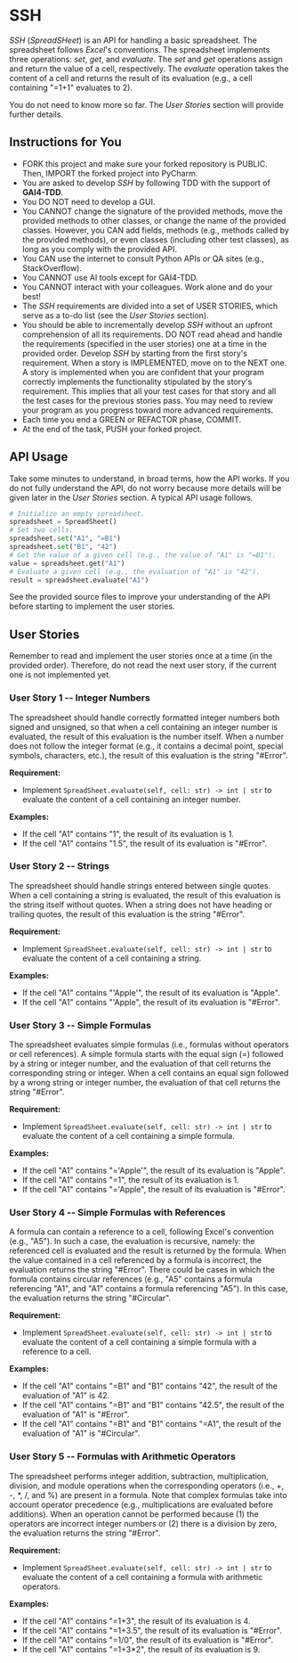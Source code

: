 # SSH
_SSH_ (_SpreadSHeet_) is an API for handling a basic spreadsheet. The spreadsheet follows _Excel_'s conventions. The spreadsheet implements three operations: _set_, _get_, and _evaluate_. The _set_ and _get_ operations assign and return the value of a cell, respectively. The _evaluate_ operation takes the content of a cell and returns the result of its evaluation (e.g., a cell containing "=1+1" evaluates to 2). 

You do not need to know more so far. The _User Stories_ section will provide further details.

## Instructions for You
* FORK this project and make sure your forked repository is PUBLIC. Then, IMPORT the forked project into PyCharm.
* You are asked to develop _SSH_ by following TDD with the support of **GAI4-TDD**.
* You DO NOT need to develop a GUI.
* You CANNOT change the signature of the provided methods, move the provided methods to other classes, or change the name of the provided classes. However, you CAN add fields, methods (e.g., methods called by the provided methods), or even classes (including other test classes), as long as you comply with the provided API.
* You CAN use the internet to consult Python APIs or QA sites (e.g., StackOverflow).
* You CANNOT use AI tools except for GAI4-TDD.
* You CANNOT interact with your colleagues. Work alone and do your best!
* The _SSH_ requirements are divided into a set of USER STORIES, which serve as a to-do list (see the _User Stories_ section).
* You should be able to incrementally develop _SSH_ without an upfront comprehension of all its requirements. DO NOT read ahead and handle the requirements (specified in the user stories) one at a time in the provided order. Develop _SSH_ by starting from the first story's requirement. When a story is IMPLEMENTED, move on to the NEXT one. A story is implemented when you are confident that your program correctly implements the functionality stipulated by the story's requirement. This implies that all your test cases for that story and all the test cases for the previous stories pass. You may need to review your program as you progress toward more advanced requirements.
* Each time you end a GREEN or REFACTOR phase, COMMIT.
* At the end of the task, PUSH your forked project.

## API Usage
Take some minutes to understand, in broad terms, how the API works. If you do not fully understand the API, do not worry because more details will be given later in the _User Stories_ section. A typical API usage follows.

```python
# Initialize an empty spreadsheet.
spreadsheet = SpreadSheet()
# Set two cells.
spreadsheet.set("A1", "=B1")
spreadsheet.set("B1", "42")
# Get the value of a given cell (e.g., the value of "A1" is "=B1").
value = spreadsheet.get("A1")
# Evaluate a given cell (e.g., the evaluation of "A1" is "42").
result = spreadsheet.evaluate("A1")
```

See the provided source files to improve your understanding of the API before starting to implement the user stories. 

## User Stories
Remember to read and implement the user stories once at a time (in the provided order). Therefore, do not read the next user story, if the current one is not implemented yet.

### User Story 1 -- Integer Numbers
The spreadsheet should handle correctly formatted integer numbers both signed and unsigned, so that when a cell containing an integer number is evaluated, the result of this evaluation is the number itself. When a number does not follow the integer format (e.g., it contains a decimal point, special symbols, characters, etc.), the result of this evaluation is the string "#Error".

**Requirement:**
* Implement `SpreadSheet.evaluate(self, cell: str) -> int | str` to evaluate the content of a cell containing an integer number.

**Examples:**
* If the cell "A1" contains "1", the result of its evaluation is 1.
* If the cell "A1" contains "1.5", the result of its evaluation is "#Error".

### User Story 2 -- Strings
The spreadsheet should handle strings entered between single quotes. When a cell containing a string is evaluated, the result of this evaluation is the string itself without quotes. When a string does not have heading or trailing quotes, the result of this evaluation is the string "#Error".

**Requirement:**
* Implement `SpreadSheet.evaluate(self, cell: str) -> int | str` to evaluate the content of a cell containing a string.

**Examples:**
* If the cell "A1" contains "'Apple'", the result of its evaluation is "Apple".
* If the cell "A1" contains "'Apple", the result of its evaluation is "#Error".

### User Story 3 -- Simple Formulas
The spreadsheet evaluates simple formulas (i.e., formulas without operators or cell references). A simple formula starts with the equal sign (=) followed by a string or integer number, and the evaluation of that cell returns the corresponding string or integer. When a cell contains an equal sign followed by a wrong string or integer number, the evaluation of that cell returns the string "#Error".

**Requirement:**
* Implement `SpreadSheet.evaluate(self, cell: str) -> int | str` to evaluate the content of a cell containing a simple formula.

**Examples:**
* If the cell "A1" contains "='Apple'", the result of its evaluation is "Apple".
* If the cell "A1" contains "=1", the result of its evaluation is 1.
* If the cell "A1" contains "='Apple", the result of its evaluation is "#Error".

### User Story 4 -- Simple Formulas with References
A formula can contain a reference to a cell, following Excel's convention (e.g., "A5"). In such a case, the evaluation is recursive, namely: the referenced cell is evaluated and the result is returned by the formula. When the value contained in a cell referenced by a formula is incorrect, the evaluation returns the string "#Error". There could be cases in which the formula contains circular references (e.g., "A5" contains a formula referencing "A1", and "A1" contains a formula referencing "A5"). In this case, the evaluation returns the string "#Circular".

**Requirement:**
* Implement `SpreadSheet.evaluate(self, cell: str) -> int | str` to evaluate the content of a cell containing a simple formula with a reference to a cell.

**Examples:**
* If the cell "A1" contains "=B1" and "B1" contains "42", the result of the evaluation of "A1" is 42.
* If the cell "A1" contains "=B1" and "B1" contains "42.5", the result of the evaluation of "A1" is "#Error".
* If the cell "A1" contains "=B1" and "B1" contains "=A1", the result of the evaluation of "A1" is "#Circular".

### User Story 5 -- Formulas with Arithmetic Operators
The spreadsheet performs integer addition, subtraction, multiplication, division, and module operations when the corresponding operators (i.e., +, -, *, /, and %) are present in a formula. Note that complex formulas take into account operator precedence (e.g., multiplications are evaluated before additions). When an operation cannot be performed because (1) the operators are incorrect integer numbers or (2) there is a division by zero, the evaluation returns the string "#Error".

**Requirement:**
* Implement `SpreadSheet.evaluate(self, cell: str) -> int | str` to evaluate the content of a cell containing a formula with arithmetic operators.

**Examples:**
* If the cell "A1" contains "=1+3", the result of its evaluation is 4.
* If the cell "A1" contains "=1+3.5", the result of its evaluation is "#Error".
* If the cell "A1" contains "=1/0", the result of its evaluation is "#Error".
* If the cell "A1" contains "=1+3*2", the result of its evaluation is 9.
